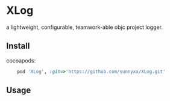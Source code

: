 XLog
====

a lightweight, configurable, teamwork-able objc project logger.

## Install  
cocoapods:
``` ruby
	pod 'XLog', :git=>'https://github.com/sunnyxx/XLog.git'
```

## Usage

